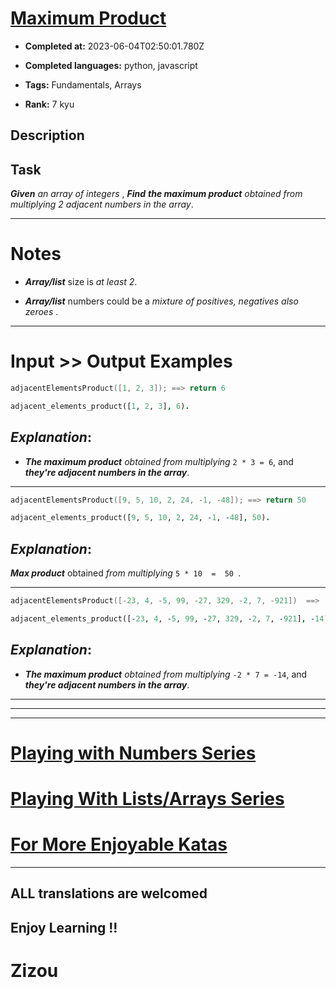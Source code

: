 # [Maximum Product ](https://www.codewars.com/kata/5a4138acf28b82aa43000117)

- **Completed at:** 2023-06-04T02:50:01.780Z

- **Completed languages:** python, javascript

- **Tags:** Fundamentals, Arrays

- **Rank:** 7 kyu

## Description

## Task

**_Given_** *an array of integers* , **_Find_** **_the maximum product_** *obtained from multiplying 2 adjacent numbers in the array*.
____

# Notes

* **_Array/list_** size is *at least 2*.

* **_Array/list_** numbers could be a *mixture of positives, negatives also zeroes* .
___

# Input >> Output Examples
```cpp
adjacentElementsProduct([1, 2, 3]); ==> return 6
```
```prolog
adjacent_elements_product([1, 2, 3], 6).
```

## **_Explanation_**:

* **_The maximum product_** *obtained from multiplying* ` 2 * 3 = 6 `, and **_they're adjacent numbers in the array_**.
___
```cpp
adjacentElementsProduct([9, 5, 10, 2, 24, -1, -48]); ==> return 50
```
```prolog
adjacent_elements_product([9, 5, 10, 2, 24, -1, -48], 50).
```
## **_Explanation_**:
**_Max product_** obtained *from multiplying*   ``` 5 * 10  =  50  ```.
___
```cpp
adjacentElementsProduct([-23, 4, -5, 99, -27, 329, -2, 7, -921])  ==>  return -14
```
```prolog
adjacent_elements_product([-23, 4, -5, 99, -27, 329, -2, 7, -921], -14).
```

## **_Explanation_**:

* **_The maximum product_** *obtained from multiplying* ` -2 * 7 = -14 `, and **_they're adjacent numbers in the array_**.
___
___
___

# [Playing with Numbers Series](https://www.codewars.com/collections/playing-with-numbers)

# [Playing With Lists/Arrays Series](https://www.codewars.com/collections/playing-with-lists-slash-arrays)

# [For More Enjoyable Katas](http://www.codewars.com/users/MrZizoScream/authored)
___

## ALL translations are welcomed

## Enjoy Learning !!
# Zizou
